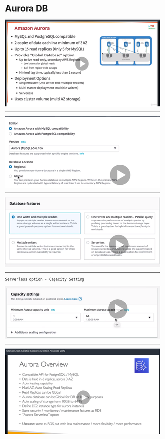 # Aurora DB

![](img/aurora01.png)

---

![](img/aurora03.png)

---

![](img/aurora04.png)

---

```
Serverless option - Capacity Setting
```
![](img/aurora05.png)

---

![](img/aurora02.png)

